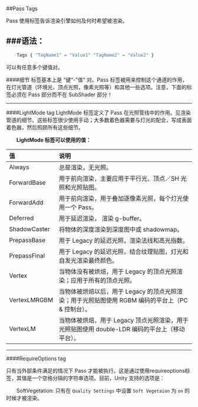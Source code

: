 ##Pass Tags

Pass 使用标签告诉渲染引擎如何及何时希望被渲染。


###语法：
---
```javascript
    Tags { "TagName1" = "Value1" "TagName2" = "Value2" }
```
可以有任意多个键值对。

####细节
标签基本上是 “键“-”值“ 对。Pass 标签被用来控制这个通道的作用，在灯光管道（环境光，顶点光照，像素光照等）和其他一些选项。注意，下面的标签必须在 Pass 部分而不在 SubShader 部分！

---

####LightMode tag
LightMode 标签定义了 Pass 在光照管线中的作用。见渲染管道的细节。这些标签很少使用手动；大多数着色器需要与灯光的配合，写成表面着色器，然后照顾所有这些细节。

&emsp;&emsp;**LightMode 标签可以使用的值：**

|值|说明|
|:--|:--|
|Always|总是渲染，无光照。|
|ForwardBase|用于前向渲染，主要应用于平行光、顶点／SH 光照和光照贴图。|
|ForwardAdd|用于前向渲染，用于叠加逐像素光照，每个灯光使用一个 Pass。|
|Deferred|用于延迟渲染， 渲染 g-buffer。|
|ShadowCaster|将物体的深度渲染到深度图中或 shadowmap。|
|PrepassBase|用于 Legacy 的延迟光照，渲染法线和高光指数。|
|PrepassFinal|用于 Legacy 的延迟光照，结合纹理贴图，灯光和自发光渲染最终颜色。|
|Vertex|当物体没有被烘焙，用于 Legacy 的顶点光照渲染；应用于所有的顶点光照。|
|VertexLMRGBM|当物体被烘焙以后，用于 Legacy 的顶点光照渲染；用于光照贴图使用 RGBM 编码的平台上（PC & 控制台）。|
|VertexLM|当物体被烘焙，用于 Legacy 顶点光照渲染，用于光照贴图使用 double-LDR 编码的平台上（移动平台）。|


---

####RequireOptions tag

只有当外部条件满足的情况下 Pass 才能被执行。这是通过使用requireoptions标签，其值是一个空格分隔的字符串选项。目前，Unity 支持的选项是：

&emsp;&emsp;SoftVegetation: 只有在 `Quality Settings` 中设置 `Soft Vegetaion` 为 `on` 的时候才被渲染。


